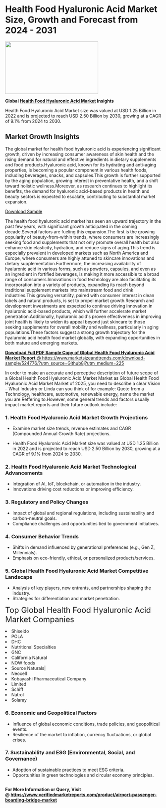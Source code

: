 <H1>Health Food Hyaluronic Acid Market Size, Growth and Forecast from 2024 - 2031</H1><img class="aligncenter size-medium wp-image-584254" src="https://thirdeyenews.in/wp-content/uploads/2024/09/Global-Market-Research-300x168.jpeg" alt="" width="300" height="168" /><p><strong>Global&nbsp;<a href="https://www.marketsizeandtrends.com/download-sample/524776/?utm_source=Github8j?utm_medium=225">Health Food Hyaluronic Acid Market</a> Insights</strong></p><p>Health Food Hyaluronic Acid Market size was valued at USD 1.25 Billion in 2022 and is projected to reach USD 2.50 Billion by 2030, growing at a CAGR of 9.1% from 2024 to 2030.</p><p><h2>Market Growth Insights</h2> <p>The global market for health food hyaluronic acid is experiencing significant growth, driven by increasing consumer awareness of skin health and the rising demand for natural and effective ingredients in dietary supplements and food products.Hyaluronic acid, known for its hydrating and anti-aging properties, is becoming a popular component in various health foods, including beverages, snacks, and capsules.This growth is further supported by the aging population, growing interest in preventative health, and a shift toward holistic wellness.Moreover, as research continues to highlight its benefits, the demand for hyaluronic acid-based products in health and beauty sectors is expected to escalate, contributing to substantial market expansion.</p> <p><a href="https://example.com/sample-download">Download Sample</a></p> <p>The health food hyaluronic acid market has seen an upward trajectory in the past few years, with significant growth anticipated in the coming decade.Several factors are fueling this expansion.The first is the growing popularity of beauty-from-within trends, where consumers are increasingly seeking food and supplements that not only promote overall health but also enhance skin elasticity, hydration, and reduce signs of aging.This trend is especially prevalent in developed markets such as North America and Europe, where consumers are highly attuned to skincare innovations and dietary supplementation.Furthermore, the increasing availability of hyaluronic acid in various forms, such as powders, capsules, and even as an ingredient in fortified beverages, is making it more accessible to a broad range of consumers.Innovations in food technology are also facilitating its incorporation into a variety of products, expanding its reach beyond traditional supplement markets into mainstream food and drink industries.This growing versatility, paired with consumer interest in clean labels and natural products, is set to propel market growth.Research and development investments are expected to continue driving innovation in hyaluronic acid-based products, which will further accelerate market penetration.Additionally, hyaluronic acid's proven effectiveness in improving joint health is likely to widen its appeal beyond just skincare to those seeking supplements for overall mobility and wellness, particularly in aging populations.These factors suggest a strong growth trajectory for the hyaluronic acid health food market globally, with expanding opportunities in both mature and emerging markets.</p> <p><a href="https://example.com/more-info"></p><p><span class=""><strong>Download Full PDF Sample Copy of Global Health Food Hyaluronic Acid Market Report</strong> @ <a href="https://www.marketsizeandtrends.com/download-sample/524776/?utm_source=Github8j?utm_medium=225" target="_blank">https://www.marketsizeandtrends.com/download-sample/524776/?utm_source=Github8j?utm_medium=225</a></span></p><p>In order to make an accurate and perceptive description of future scope of a Global&nbsp;Health Food Hyaluronic Acid Market Market as Global&nbsp;Health Food Hyaluronic Acid Market Market of 2025, you need to describe a clear Vision &ndash; What Industry or Linda can you think of for example: Quote from a Technology, healthcare, automotive, renewable energy, name the market you are Reffering to.However, some general trends and factors usually impact market reports and their future outlook include:</p><h3>1.&nbsp;<strong>Health Food Hyaluronic Acid Market Growth Projections</strong></h3><ul><li>Examine market size trends, revenue estimates and CAGR (Compounded Annual Growth Rate) projections.</li><li><p>Health Food Hyaluronic Acid Market size was valued at USD 1.25 Billion in 2022 and is projected to reach USD 2.50 Billion by 2030, growing at a CAGR of 9.1% from 2024 to 2030.</p></li></ul><h3>2.&nbsp;<strong>Health Food Hyaluronic Acid Market Technological Advancements</strong></h3><ul><li>Integration of AI, IoT, blockchain, or automation in the industry.</li><li>Innovations driving cost reductions or improving efficiency.</li></ul><h3>3.&nbsp;<strong>Regulatory and Policy Changes</strong></h3><ul><li>Impact of global and regional regulations, including sustainability and carbon-neutral goals.</li><li>Compliance challenges and opportunities tied to government initiatives.</li></ul><h3>4.&nbsp;<strong>Consumer Behavior Trends</strong></h3><ul><li>Shifts in demand influenced by generational preferences (e.g., Gen Z, Millennials).</li><li>Emphasis on eco-friendly, ethical, or personalized products/services.</li></ul><h3>5.&nbsp;<strong>Global Health Food Hyaluronic Acid Market Competitive Landscape</strong></h3><ul><li>Analysis of key players, new entrants, and partnerships shaping the industry.</li><li>Strategies for differentiation and market penetration.</li></ul><p data-pm-slice="1 1 []"><span style="color: inherit; font-family: inherit; font-size: 25px;">Top Global Health Food Hyaluronic Acid Market Companies</span></p><div class="" data-test-id=""><p><li>Shiseido</li><li> POLA</li><li> DHC</li><li> Nutritional Specialties</li><li> GNC</li><li> California Natural</li><li> NOW foods</li><li> Source Naturals|</li><li> Neocell</li><li> Kobayashi Pharmaceutical Company</li><li> Limited</li><li> Schiff</li><li> Natrol</li><li> Solaray</li></p></div><h3>6.&nbsp;<strong>Economic and Geopolitical Factors</strong></h3><ul><li>Influence of global economic conditions, trade policies, and geopolitical events.</li><li>Resilience of the market to inflation, currency fluctuations, or global crises.</li></ul><h3>7.&nbsp;<strong>Sustainability and ESG (Environmental, Social, and Governance)</strong></h3><ul><li>Adoption of sustainable practices to meet ESG criteria.</li><li>Opportunities in green technologies and circular economy principles.</li></ul><h2><strong style="font-size: 14px;">For More Information or Query, Visit @&nbsp;</strong><a style="background-color: #ffffff; font-size: 14px;" href="https://www.marketsizeandtrends.com/report/health-food-hyaluronic-acid-market/" target="_blank">https://www.verifiedmarketreports.com/product/airport-passenger-boarding-bridge-market</a></h2>
